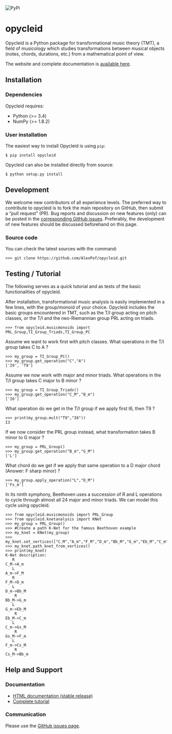 ![PyPi](https://badge.fury.io/py/opycleid.svg)


# opycleid

Opycleid is a Python package for transformational music theory (TMT), a field of
musicology which studies transformations between musical objects
(notes, chords, durations, etc.) from a mathematical point of view.

The website and complete documentation is [available here](https://alexpof.github.io/opycleid/).

## Installation

### Dependencies

Opycleid requires:

- Python (>= 3.4)
- NumPy (>= 1.8.2)

### User installation

The easiest way to install Opycleid is using ``pip``:

    $ pip install opycleid

Opycleid can also be installed directly from source:

    $ python setup.py install    

## Development

We welcome new contributors of all experience levels. The preferred way to
contribute to opycleid is to fork the main repository on GitHub,
then submit a “pull request” (PR). Bug reports and discussion on new features
(only) can be posted in the [corresponding GitHub issues](https://github.com/AlexPof/opycleid/issues).
Preferably, the development of new features should be discussed beforehand
on this page.

### Source code

You can check the latest sources with the command:

    >>> git clone https://github.com/AlexPof/opycleid.git

## Testing / Tutorial

The following serves as a quick tutorial and as tests of the basic functionalities
of opycleid.

After installation, transformational music analysis is easily implemented in a
few lines, with the group/monoid of your choice. Opycleid includes the basic
groups encountered in TMT, such as the T/I group acting on pitch classes,
or the T/I and the neo-Riemannian group PRL acting on triads.

    >>> from opycleid.musicmonoids import PRL_Group,TI_Group_Triads,TI_Group_PC

Assume we want to work first with pitch classes. What operations in the T/I group
takes C to A ?

    >>> my_group = TI_Group_PC()
    >>> my_group.get_operation("C","A")
    ['I9', 'T9']

Assume we now work with major and minor triads.
What operations in the T/I group takes C major to B minor ?

    >>> my_group = TI_Group_Triads()
    >>> my_group.get_operation("C_M","B_m")
    ['I6']

What operation do we get in the T/I group if we apply first I6, then T9 ?

    >>> print(my_group.mult("T9","I6"))
    I3   

If we now consider the PRL group instead, what transformation takes B minor to G major ?

    >>> my_group = PRL_Group()
    >>> my_group.get_operation("B_m","G_M")
    ['L']

What chord do we get if we apply that same operation to a D major chord (Answer: F sharp minor) ?

    >>> my_group.apply_operation("L","D_M")
    ['Fs_m']

In its ninth symphony, Beethoven uses a succession of R and L operations to cycle
through almost all 24 major and minor triads. We can model this cycle using opycleid.

    >>> from opycleid.musicmonoids import PRL_Group
    >>> from opycleid.knetanalysis import KNet
    >>> my_group = PRL_Group()
    >>> #Create a path K-Net for the famous Beethoven example
    >>> my_knet = KNet(my_group)
    >>> my_knet.set_vertices(["C_M","A_m","F_M","D_m","Bb_M","G_m","Eb_M","C_m","Gs_M","F_m","Cs_M","Bb_m"])
    >>> my_knet.path_knet_from_vertices()
    >>> print(my_knet)
    K-Net description:
       R   
    C_M->A_m
       L   
    A_m->F_M
       R   
    F_M->D_m
       L    
    D_m->Bb_M
        R   
    Bb_M->G_m
       L    
    G_m->Eb_M
        R   
    Eb_M->C_m
       L    
    C_m->Gs_M
        R   
    Gs_M->F_m
       L    
    F_m->Cs_M
        R    
    Cs_M->Bb_m

## Help and Support

### Documentation

- [HTML documentation (stable release)](https://alexpof.github.io/opycleid/)
- [Complete tutorial](https://alexpof.github.io/opycleid/gettingstarted/)

### Communication

Please use the [GitHub issues page](https://github.com/AlexPof/opycleid/issues).
